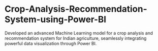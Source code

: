 # Crop-Analysis-Recommendation-System-using-Power-BI
Developed an advanced Machine Learning model for a crop analysis and recommendation system for Indian agriculture, seamlessly integrating powerful data visualization through Power BI.
